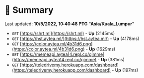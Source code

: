 # 📖 Summary
Last updated: **10/5/2022, 10:40:48 PTG "Asia/Kuala_Lumpur"**

- `GET` [https://shrt.ml](https://shrt.ml) - **Up** (2145ms)
- `GET` [https://hst.aytea.ml/](https://hst.aytea.ml/) - **Up** (4178ms)
- `GET` [https://color.aytea.ml/4b31d6.png](https://color.aytea.ml/4b31d6.png) - **Up** (1629ms)
- `GET` [https://memeapi.aytea14.repl.co/gimme](https://memeapi.aytea14.repl.co/gimme) - **Up** (381ms)
- `GET` [https://teledrivemy.herokuapp.com/dashboard](https://teledrivemy.herokuapp.com/dashboard) - **Up** (197ms)
